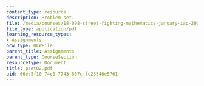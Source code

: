 ```yaml
---
content_type: resource
description: Problem set.
file: /media/courses/18-098-street-fighting-mathematics-january-iap-2008/66ec5f1074c07743807cfc23546e5761_pset02.pdf
file_type: application/pdf
learning_resource_types:
- Assignments
ocw_type: OCWFile
parent_title: Assignments
parent_type: CourseSection
resourcetype: Document
title: pset02.pdf
uid: 66ec5f10-74c0-7743-807c-fc23546e5761
---
```


